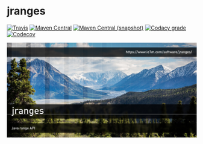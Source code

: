 jranges
===

[![Travis](https://img.shields.io/travis/io7m/jranges.png?style=flat-square)](https://travis-ci.org/io7m/jranges)
[![Maven Central](https://img.shields.io/maven-central/v/com.io7m.jranges/com.io7m.jranges.png?style=flat-square)](http://search.maven.org/#search%7Cga%7C1%7Cg%3A%22com.io7m.jranges%22)
[![Maven Central (snapshot)](https://img.shields.io/nexus/s/https/oss.sonatype.org/com.io7m.jranges/com.io7m.jranges.svg?style=flat-square)](https://oss.sonatype.org/content/repositories/snapshots/com/io7m/jranges/)
[![Codacy grade](https://img.shields.io/codacy/grade/a35ed41cc7ce407cac51f1b37e974fe1.png?style=flat-square)](https://www.codacy.com/app/github_79/jranges)
[![Codecov](https://img.shields.io/codecov/c/github/io7m/jranges.png?style=flat-square)](https://codecov.io/gh/io7m/jranges)

![jranges](./src/site/resources/jranges.jpg?raw=true)

